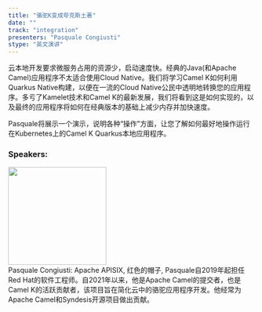 ```yaml
---
title: "骆驼K变成夸克斯土著"
date: "" 
track: "integration"
presenters: "Pasquale Congiusti"
stype: "英文演讲"
---
```

云本地开发要求微服务占用的资源少，启动速度快。经典的Java(和Apache Camel)应用程序不太适合使用Cloud Native。我们将学习Camel K如何利用Quarkus Native构建，以便在一流的Cloud Native公民中透明地转换您的应用程序。多亏了Kamelet技术和Camel K的最新发展，我们将看到这是如何实现的，以及最终的应用程序将如何在经典版本的基础上减少内存并加快速度。

Pasquale将展示一个演示，说明各种“操作”方面，让您了解如何最好地操作运行在Kubernetes上的Camel K Quarkus本地应用程序。
 ### Speakers: 
 <img src="images/speaker/1137.png" width="200" /><br>Pasquale Congiusti: Apache APISIX, 红色的帽子, Pasquale自2019年起担任Red Hat的软件工程师。自2021年以来，他是Apache Camel的提交者，也是Camel K的活跃贡献者，该项目旨在简化云中的骆驼应用程序开发。他经常为Apache Camel和Syndesis开源项目做出贡献。

 